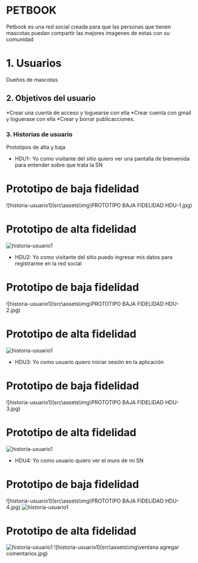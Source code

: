 # PETBOOK

Petbook es una red social creada para que las personas que tienen mascotas puedan compartir las mejores imagenes de estas con su comunidad

# 1. Usuarios

Dueños de mascotas

## 2. Objetivos del usuario
*Crear una cuenta de acceso y loguearse con ella
*Crear cuenta con gmail y loguerase con ella
*Crear y borrar publicacciones.

### 3. Historias de usuario
Prototipos de alta y baja

 * HDU1- Yo como visitante del sitio quiero ver una pantalla de bienvenida para entender sobre que trata la SN

# Prototipo de baja fidelidad
![historia-usuario1](src\assets\img\PROTOTIPO BAJA FIDELIDAD HDU-1.jpg) 

# Prototipo de alta fidelidad
![historia-usuario1](src\assets\img\Welcome.jpg) 

 * HDU2: Yo como visitante del sitio puedo ingresar mis datos para registrarme en la red social

# Prototipo de baja fidelidad
![historia-usuario1](src\assets\img\PROTOTIPO BAJA FIDELIDAD HDU-2.jpg) 

# Prototipo de alta fidelidad
![historia-usuario1](src\assets\img\Register.jpg) 

  * HDU3: Yo como usuario quiero iniciar sesión en la aplicación
 
# Prototipo de baja fidelidad
![historia-usuario1](src\assets\img\PROTOTIPO BAJA FIDELIDAD HDU-3.jpg) 

# Prototipo de alta fidelidad
![historia-usuario1](src\assets\img\Login.jpg) 

  * HDU4: Yo como usuario quiero ver el muro de mi SN

# Prototipo de baja fidelidad
![historia-usuario1](src\assets\img\PROTOTIPO BAJA FIDELIDAD HDU-4.jpg) 
![historia-usuario1](src\assets\img\PROTOTIPO-BAJA-FIDELIDAD-HDU-4.2.jpg) 

# Prototipo de alta fidelidad
![historia-usuario1](src\assets\img\Wall.jpg) 
![historia-usuario1](src\assets\img\ventana agregar comentarios.jpg) 
